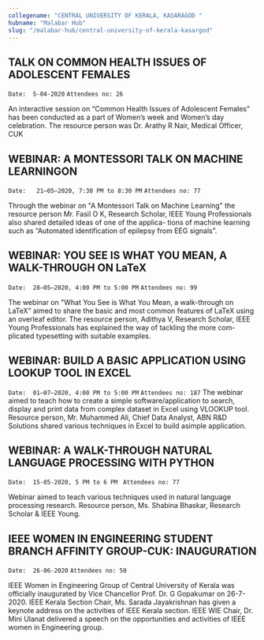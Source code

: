 ```yaml
---
collegename: "CENTRAL UNIVERSITY OF KERALA, KASARAGOD "
hubname: "Malabar Hub"
slug: "/malabar-hub/central-university-of-kerala-kasargod"
---
```


## TALK ON COMMON HEALTH ISSUES OF ADOLESCENT FEMALES
```Date:  5-04-2020```
```Attendees no: 26```


An interactive session on “Common Health Issues of Adolescent Females” has been conducted as a part of Women’s week and Women’s day celebration. The resource person was Dr. Arathy R Nair, Medical Officer, CUK


## WEBINAR: A MONTESSORI TALK ON MACHINE LEARNINGON
```Date:   21–05–2020, 7:30 PM to 8:30 PM```
```Attendees no: 77```


Through the webinar on "A Montessori Talk on Machine Learning" the resource person Mr. Fasil O K, Research Scholar, IEEE Young Professionals also shared detailed ideas of one of the applica- tions of machine learning such as “Automated identification of epilepsy from EEG signals”.



## WEBINAR: YOU SEE IS WHAT YOU MEAN, A WALK-THROUGH ON LaTeX

```Date:  28–05–2020, 4:00 PM to 5:00 PM```
```Attendees no: 99```

The webinar on "What You See is What You Mean, a walk-through on LaTeX” aimed to share the basic and most common features of LaTeX using an overleaf editor. The resource person, Adithya V, Research Scholar, IEEE Young Professionals has explained the way of tackling the more com- plicated typesetting with suitable examples.




## WEBINAR: BUILD A BASIC APPLICATION USING LOOKUP TOOL IN EXCEL
```Date:  01–07–2020, 4:00 PM to 5:00 PM```
```Attendees no: 187```
The webinar aimed to teach how to create a simple software/application to search, display and print data from complex dataset in Excel using VLOOKUP tool. Resource person, Mr. Muhammed Ali, Chief Data Analyst, ABN R&D Solutions shared various techniques in Excel to build asimple application.




## WEBINAR: A WALK-THROUGH NATURAL LANGUAGE PROCESSING WITH PYTHON

```Date:  15-05-2020, 5 PM to 6 PM ```
```Attendees no: 77```

Webinar aimed to teach various techniques used in natural language processing research. Resource person, Ms. Shabina Bhaskar, Research Scholar & IEEE Young.


## IEEE WOMEN IN ENGINEERING STUDENT BRANCH AFFINITY GROUP-CUK: INAUGURATION

```Date:  26-06-2020```
```Attendees no: 50```


IEEE Women in Engineering Group of Central University of Kerala was officially inaugurated by Vice Chancellor Prof. Dr. G Gopakumar on 26-7-2020. IEEE Kerala Section Chair, Ms. Sarada Jayakrishnan has given a keynote address on the activities of IEEE Kerala section. IEEE WIE Chair, Dr. Mini Ulanat delivered a speech on the opportunities and activities of IEEE women in Engineering group.


